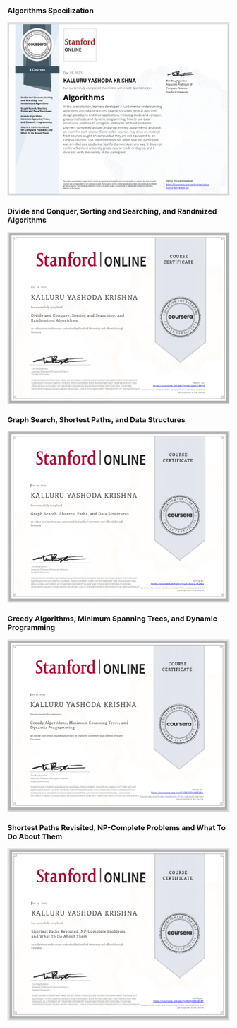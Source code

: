 ### Algorithms Specilization
<img src="alg.png" alt="">


### Divide and Conquer, Sorting and Searching, and Randmized Algorithms
<img src="divide.png" alt="">


### Graph Search, Shortest Paths, and Data Structures
<img src="graph.png" alt="">


### Greedy Algorithms, Minimum Spanning Trees, and Dynamic Programming
<img src="greedy.png" alt="">


### Shortest Paths Revisited, NP-Complete Problems and What To Do About Them
<img src="shortest.png" alt="">
